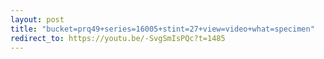 ```yaml
---
layout: post
title: "bucket=prq49+series=16005+stint=27+view=video+what=specimen"
redirect_to: https://youtu.be/-SvgSmIsPQc?t=1485
---
```


